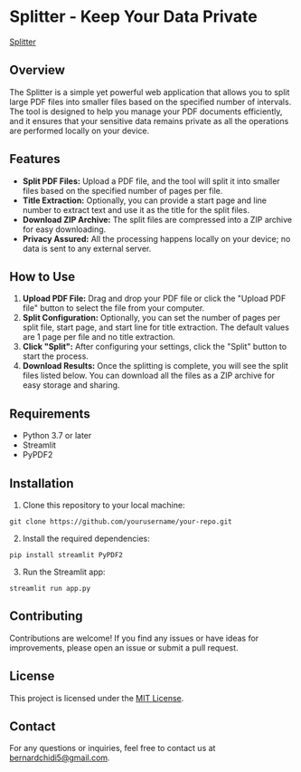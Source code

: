 # Splitter - Keep Your Data Private

[Splitter](https://splitter.streamlit.app/)


## Overview

The Splitter is a simple yet powerful web application that allows you to split large PDF files into smaller files based on the specified number of intervals. The tool is designed to help you manage your PDF documents efficiently, and it ensures that your sensitive data remains private as all the operations are performed locally on your device.

## Features

- **Split PDF Files:** Upload a PDF file, and the tool will split it into smaller files based on the specified number of pages per file.
- **Title Extraction:** Optionally, you can provide a start page and line number to extract text and use it as the title for the split files.
- **Download ZIP Archive:** The split files are compressed into a ZIP archive for easy downloading.
- **Privacy Assured:** All the processing happens locally on your device; no data is sent to any external server.

## How to Use

1. **Upload PDF File:** Drag and drop your PDF file or click the "Upload PDF file" button to select the file from your computer.
2. **Split Configuration:** Optionally, you can set the number of pages per split file, start page, and start line for title extraction. The default values are 1 page per file and no title extraction.
3. **Click "Split":** After configuring your settings, click the "Split" button to start the process.
4. **Download Results:** Once the splitting is complete, you will see the split files listed below. You can download all the files as a ZIP archive for easy storage and sharing.

## Requirements

- Python 3.7 or later
- Streamlit
- PyPDF2

## Installation

1. Clone this repository to your local machine:

```
git clone https://github.com/yourusername/your-repo.git
```

2. Install the required dependencies:

```
pip install streamlit PyPDF2
```

3. Run the Streamlit app:

```
streamlit run app.py
```

## Contributing

Contributions are welcome! If you find any issues or have ideas for improvements, please open an issue or submit a pull request.

## License

This project is licensed under the [MIT License](https://opensource.org/licenses/MIT).

## Contact

For any questions or inquiries, feel free to contact us at [bernardchidi5@gmail.com](mailto:bernardchidi5@gmail.com).
